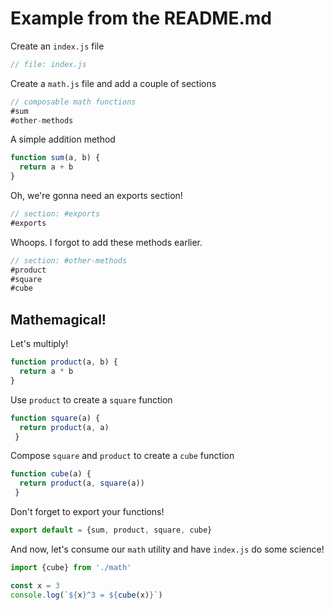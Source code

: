 # Example from the README.md

Create an `index.js` file
```js
// file: index.js
```

Create a `math.js` file and add a couple of sections
```js > math.js
// composable math functions
#sum
#other-methods

```

A simple addition method
```js > math.js#sum
function sum(a, b) {
  return a + b
}
```
Oh, we're gonna need an exports section!
```js > math.js
// section: #exports
#exports
```

Whoops. I forgot to add these methods earlier.
```js > math.js#other-methods
// section: #other-methods
#product
#square
#cube
```

## Mathemagical!

Let's multiply!
```js > math.js#product
function product(a, b) {
  return a * b
}
```

Use `product` to create a `square` function
```js > math.js#product
function square(a) {
  return product(a, a)
 }
```

Compose `square` and `product` to create a `cube` function
```js > math.js#cube
function cube(a) {
  return product(a, square(a))
 }
```

Don't forget to export your functions!
```js > math.js#exports
export default = {sum, product, square, cube}
```

And now, let's consume our `math` utility and have `index.js` do some science!
```js > index.js
import {cube} from './math'

const x = 3
console.log(`${x}^3 = ${cube(x)}`)
```

